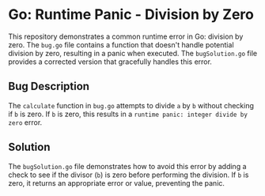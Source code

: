# Go: Runtime Panic - Division by Zero

This repository demonstrates a common runtime error in Go: division by zero. The `bug.go` file contains a function that doesn't handle potential division by zero, resulting in a panic when executed.  The `bugSolution.go` file provides a corrected version that gracefully handles this error.

## Bug Description

The `calculate` function in `bug.go` attempts to divide `a` by `b` without checking if `b` is zero.  If `b` is zero, this results in a `runtime panic: integer divide by zero` error.

## Solution

The `bugSolution.go` file demonstrates how to avoid this error by adding a check to see if the divisor (`b`) is zero before performing the division. If `b` is zero, it returns an appropriate error or value, preventing the panic.